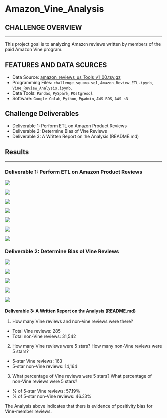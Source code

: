 # Amazon_Vine_Analysis

## CHALLENGE OVERVIEW
---
This project goal is to analyzing Amazon reviews written by members of the paid Amazon Vine program.

## FEATURES AND DATA SOURCES
- Data Source: [amazon_reviews_us_Tools_v1_00.tsv.gz](https://s3.amazonaws.com/amazon-reviews-pds/tsv/amazon_reviews_us_Tools_v1_00.tsv.gz)
- Programming Files: `challenge_squema.sql`, `Amazon_Review_ETL.ipynb`, `Vine_Review_Analysis.ipynb`,
-  Data Tools: `Pandas`, `PySpark`, `POstgresql`
-  Software: `Google Colab`, `Python`, `PgAdmin`, `AWS RDS`, `AWS s3`

## Challenge Deliverables
- Deliverable 1: Perform ETL on Amazon Product Reviews
- Deliverable 2: Determine Bias of Vine Reviews
- Deliverable 3: A Written Report on the Analysis (README.md)


## Results
---

### Deliverable 1: Perform ETL on Amazon Product Reviews



![](https://github.com/Bruno-OGSilva/Amazon_Vine_Analysis/blob/0faa860ca8f2c5567f4a56a602fd0e1b0032d319/Assets/Delivable%201%20-%20I.png)

![](https://github.com/Bruno-OGSilva/Amazon_Vine_Analysis/blob/0faa860ca8f2c5567f4a56a602fd0e1b0032d319/Assets/Delivable%201%20-%20II.png)

![](https://github.com/Bruno-OGSilva/Amazon_Vine_Analysis/blob/0faa860ca8f2c5567f4a56a602fd0e1b0032d319/Assets/Delivable%201%20-%20III.png)

![](https://github.com/Bruno-OGSilva/Amazon_Vine_Analysis/blob/0faa860ca8f2c5567f4a56a602fd0e1b0032d319/Assets/Delivable%201%20-%20IV.png)

![](https://github.com/Bruno-OGSilva/Amazon_Vine_Analysis/blob/0faa860ca8f2c5567f4a56a602fd0e1b0032d319/Assets/Delivable%201%20-%20V.png)

![](https://github.com/Bruno-OGSilva/Amazon_Vine_Analysis/blob/0faa860ca8f2c5567f4a56a602fd0e1b0032d319/Assets/Delivable%201%20-%20VI.png)

![](https://github.com/Bruno-OGSilva/Amazon_Vine_Analysis/blob/0faa860ca8f2c5567f4a56a602fd0e1b0032d319/Assets/Delivable%201%20-%20VII.png)

### Deliverable 2: Determine Bias of Vine Reviews

![](https://github.com/Bruno-OGSilva/Amazon_Vine_Analysis/blob/0faa860ca8f2c5567f4a56a602fd0e1b0032d319/Assets/Delivable%202%20-%20I.png)

![](https://github.com/Bruno-OGSilva/Amazon_Vine_Analysis/blob/0faa860ca8f2c5567f4a56a602fd0e1b0032d319/Assets/Delivable%202%20-%20II.png)

![](https://github.com/Bruno-OGSilva/Amazon_Vine_Analysis/blob/0faa860ca8f2c5567f4a56a602fd0e1b0032d319/Assets/Delivable%202%20-%20III.png)

![](https://github.com/Bruno-OGSilva/Amazon_Vine_Analysis/blob/0faa860ca8f2c5567f4a56a602fd0e1b0032d319/Assets/Delivable%202%20-%20V.png)

![](https://github.com/Bruno-OGSilva/Amazon_Vine_Analysis/blob/0faa860ca8f2c5567f4a56a602fd0e1b0032d319/Assets/Delivable%202%20-%20VI.png)

#### Deliverable 3: A Written Report on the Analysis (README.md)

1. How many Vine reviews and non-Vine reviews were there?
- Total Vine reviews: 285
- Total non-Vine reviews: 31,542

2. How many Vine reviews were 5 stars? How many non-Vine reviews were 5 stars?
- 5-star Vine reviews: 163
- 5-star non-Vine reviews: 14,164

3. What percentage of Vine reviews were 5 stars? What percentage of non-Vine reviews were 5 stars?
- % of 5-star Vine reviews: 57.19%
- % of 5-star non-Vine reviews: 46.33%

The Analysis above indicates that there is evidence of positivity bias for Vine-member reviews.




